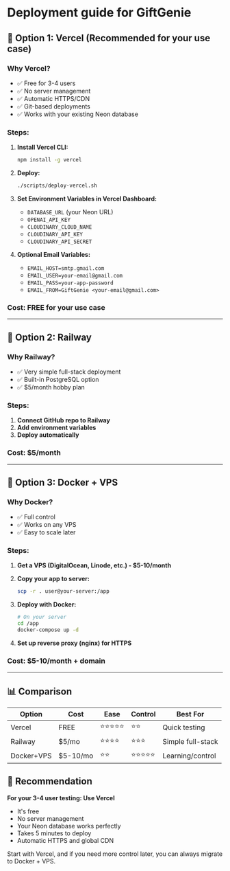 # Deployment guide for GiftGenie

## 🚀 Option 1: Vercel (Recommended for your use case)

### Why Vercel?
- ✅ Free for 3-4 users
- ✅ No server management 
- ✅ Automatic HTTPS/CDN
- ✅ Git-based deployments
- ✅ Works with your existing Neon database

### Steps:
1. **Install Vercel CLI:**
   ```bash
   npm install -g vercel
   ```

2. **Deploy:**
   ```bash
   ./scripts/deploy-vercel.sh
   ```

3. **Set Environment Variables in Vercel Dashboard:**
   - `DATABASE_URL` (your Neon URL)
   - `OPENAI_API_KEY`
   - `CLOUDINARY_CLOUD_NAME`
   - `CLOUDINARY_API_KEY` 
   - `CLOUDINARY_API_SECRET`

4. **Optional Email Variables:**
   - `EMAIL_HOST=smtp.gmail.com`
   - `EMAIL_USER=your-email@gmail.com`
   - `EMAIL_PASS=your-app-password`
   - `EMAIL_FROM=GiftGenie <your-email@gmail.com>`

### Cost: FREE for your use case

---

## 🚂 Option 2: Railway

### Why Railway?
- ✅ Very simple full-stack deployment
- ✅ Built-in PostgreSQL option
- ✅ $5/month hobby plan

### Steps:
1. **Connect GitHub repo to Railway**
2. **Add environment variables**
3. **Deploy automatically**

### Cost: $5/month

---

## 🐳 Option 3: Docker + VPS

### Why Docker?
- ✅ Full control
- ✅ Works on any VPS
- ✅ Easy to scale later

### Steps:
1. **Get a VPS (DigitalOcean, Linode, etc.) - $5-10/month**

2. **Copy your app to server:**
   ```bash
   scp -r . user@your-server:/app
   ```

3. **Deploy with Docker:**
   ```bash
   # On your server
   cd /app
   docker-compose up -d
   ```

4. **Set up reverse proxy (nginx) for HTTPS**

### Cost: $5-10/month + domain

---

## 📊 Comparison

| Option | Cost | Ease | Control | Best For |
|--------|------|------|---------|----------|
| Vercel | FREE | ⭐⭐⭐⭐⭐ | ⭐⭐ | Quick testing |
| Railway | $5/mo | ⭐⭐⭐⭐ | ⭐⭐⭐ | Simple full-stack |
| Docker+VPS | $5-10/mo | ⭐⭐ | ⭐⭐⭐⭐⭐ | Learning/control |

## 🎯 Recommendation

**For your 3-4 user testing: Use Vercel**
- It's free
- No server management
- Your Neon database works perfectly
- Takes 5 minutes to deploy
- Automatic HTTPS and global CDN

Start with Vercel, and if you need more control later, you can always migrate to Docker + VPS.